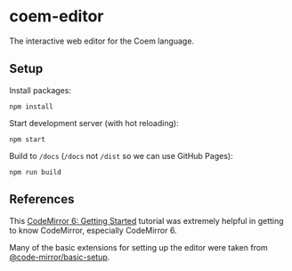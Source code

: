# coem-editor

The interactive web editor for the Coem language.

## Setup

Install packages:

```
npm install
```

Start development server (with hot reloading):

```
npm start
```

Build to `/docs` (`/docs` not `/dist` so we can use GitHub Pages):

```
npm run build
```

## References

This [CodeMirror 6: Getting Started](https://blog.datacamp.engineering/codemirror-6-getting-started-7fd08f467ed2) tutorial was extremely helpful in getting to know CodeMirror, especially CodeMirror 6.

Many of the basic extensions for setting up the editor were taken from [@code-mirror/basic-setup](https://github.com/codemirror/basic-setup/).
